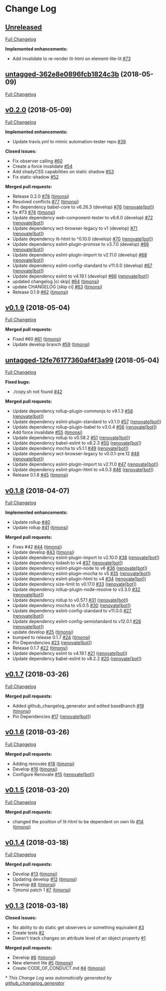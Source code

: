 # Change Log

## [Unreleased](https://github.com/tjmonsi/element-lite/tree/HEAD)

[Full Changelog](https://github.com/tjmonsi/element-lite/compare/untagged-362e8e0896fcb1824c3b...HEAD)

**Implemented enhancements:**

- Add invalidate to re-render lit-html on element-lite-lit [\#73](https://github.com/tjmonsi/element-lite/issues/73)

## [untagged-362e8e0896fcb1824c3b](https://github.com/tjmonsi/element-lite/tree/untagged-362e8e0896fcb1824c3b) (2018-05-09)
[Full Changelog](https://github.com/tjmonsi/element-lite/compare/v0.2.0...untagged-362e8e0896fcb1824c3b)

## [v0.2.0](https://github.com/tjmonsi/element-lite/tree/v0.2.0) (2018-05-09)
[Full Changelog](https://github.com/tjmonsi/element-lite/compare/v0.1.9...v0.2.0)

**Implemented enhancements:**

- Update travis.yml to mimic automation-tester repo [\#39](https://github.com/tjmonsi/element-lite/issues/39)

**Closed issues:**

- Fix observer calling [\#60](https://github.com/tjmonsi/element-lite/issues/60)
- Create a force invalidate [\#54](https://github.com/tjmonsi/element-lite/issues/54)
- Add shadyCSS capabilities on static shadow [\#53](https://github.com/tjmonsi/element-lite/issues/53)
- Fix static-shadow [\#52](https://github.com/tjmonsi/element-lite/issues/52)

**Merged pull requests:**

- Release 0.2.0 [\#78](https://github.com/tjmonsi/element-lite/pull/78) ([tjmonsi](https://github.com/tjmonsi))
- Resolved conflicts [\#77](https://github.com/tjmonsi/element-lite/pull/77) ([tjmonsi](https://github.com/tjmonsi))
- Pin dependency babel-core to v6.26.3 \(develop\) [\#76](https://github.com/tjmonsi/element-lite/pull/76) ([renovate[bot]](https://github.com/apps/renovate))
- fix \#73 [\#74](https://github.com/tjmonsi/element-lite/pull/74) ([tjmonsi](https://github.com/tjmonsi))
- Update dependency web-component-tester to v6.6.0 \(develop\) [\#72](https://github.com/tjmonsi/element-lite/pull/72) ([renovate[bot]](https://github.com/apps/renovate))
- Update dependency wct-browser-legacy to v1 \(develop\) [\#71](https://github.com/tjmonsi/element-lite/pull/71) ([renovate[bot]](https://github.com/apps/renovate))
- Update dependency lit-html to ^0.10.0 \(develop\) [\#70](https://github.com/tjmonsi/element-lite/pull/70) ([renovate[bot]](https://github.com/apps/renovate))
- Update dependency eslint-plugin-promise to v3.7.0 \(develop\) [\#69](https://github.com/tjmonsi/element-lite/pull/69) ([renovate[bot]](https://github.com/apps/renovate))
- Update dependency eslint-plugin-import to v2.11.0 \(develop\) [\#68](https://github.com/tjmonsi/element-lite/pull/68) ([renovate[bot]](https://github.com/apps/renovate))
- Update dependency eslint-config-standard to v11.0.0 \(develop\) [\#67](https://github.com/tjmonsi/element-lite/pull/67) ([renovate[bot]](https://github.com/apps/renovate))
- Update dependency eslint to v4.19.1 \(develop\) [\#66](https://github.com/tjmonsi/element-lite/pull/66) ([renovate[bot]](https://github.com/apps/renovate))
- updated changelog \[ci skip\] [\#64](https://github.com/tjmonsi/element-lite/pull/64) ([tjmonsi](https://github.com/tjmonsi))
- update CHANGELOG \[skip ci\] [\#63](https://github.com/tjmonsi/element-lite/pull/63) ([tjmonsi](https://github.com/tjmonsi))
- Release 0.1.9 [\#62](https://github.com/tjmonsi/element-lite/pull/62) ([tjmonsi](https://github.com/tjmonsi))

## [v0.1.9](https://github.com/tjmonsi/element-lite/tree/v0.1.9) (2018-05-04)
[Full Changelog](https://github.com/tjmonsi/element-lite/compare/untagged-12fe76177360af4f3a99...v0.1.9)

**Merged pull requests:**

- Fixed \#60 [\#61](https://github.com/tjmonsi/element-lite/pull/61) ([tjmonsi](https://github.com/tjmonsi))
- Update develop branch [\#59](https://github.com/tjmonsi/element-lite/pull/59) ([tjmonsi](https://github.com/tjmonsi))

## [untagged-12fe76177360af4f3a99](https://github.com/tjmonsi/element-lite/tree/untagged-12fe76177360af4f3a99) (2018-05-04)
[Full Changelog](https://github.com/tjmonsi/element-lite/compare/v0.1.8...untagged-12fe76177360af4f3a99)

**Fixed bugs:**

- ./copy.sh not found [\#42](https://github.com/tjmonsi/element-lite/issues/42)

**Merged pull requests:**

- Update dependency rollup-plugin-commonjs to v9.1.3 [\#58](https://github.com/tjmonsi/element-lite/pull/58) ([renovate[bot]](https://github.com/apps/renovate))
- Update dependency eslint-plugin-standard to v3.1.0 [\#57](https://github.com/tjmonsi/element-lite/pull/57) ([renovate[bot]](https://github.com/apps/renovate))
- Update dependency rollup-plugin-babel to v3.0.4 [\#56](https://github.com/tjmonsi/element-lite/pull/56) ([renovate[bot]](https://github.com/apps/renovate))
- Add force invalidate [\#55](https://github.com/tjmonsi/element-lite/pull/55) ([tjmonsi](https://github.com/tjmonsi))
- Update dependency rollup to v0.58.2 [\#51](https://github.com/tjmonsi/element-lite/pull/51) ([renovate[bot]](https://github.com/apps/renovate))
- Update dependency babel-eslint to v8.2.3 [\#50](https://github.com/tjmonsi/element-lite/pull/50) ([renovate[bot]](https://github.com/apps/renovate))
- Update dependency mocha to v5.1.1 [\#49](https://github.com/tjmonsi/element-lite/pull/49) ([renovate[bot]](https://github.com/apps/renovate))
- Update dependency wct-browser-legacy to v0.0.1-pre.12 [\#48](https://github.com/tjmonsi/element-lite/pull/48) ([renovate[bot]](https://github.com/apps/renovate))
- Update dependency eslint-plugin-import to v2.11.0 [\#47](https://github.com/tjmonsi/element-lite/pull/47) ([renovate[bot]](https://github.com/apps/renovate))
- Update dependency eslint-plugin-html to v4.0.3 [\#46](https://github.com/tjmonsi/element-lite/pull/46) ([renovate[bot]](https://github.com/apps/renovate))
- Release 0.1.8 [\#45](https://github.com/tjmonsi/element-lite/pull/45) ([tjmonsi](https://github.com/tjmonsi))

## [v0.1.8](https://github.com/tjmonsi/element-lite/tree/v0.1.8) (2018-04-07)
[Full Changelog](https://github.com/tjmonsi/element-lite/compare/v0.1.7...v0.1.8)

**Implemented enhancements:**

- Update rollup [\#40](https://github.com/tjmonsi/element-lite/issues/40)
- Update rollup [\#41](https://github.com/tjmonsi/element-lite/pull/41) ([tjmonsi](https://github.com/tjmonsi))

**Merged pull requests:**

- Fixes \#42 [\#44](https://github.com/tjmonsi/element-lite/pull/44) ([tjmonsi](https://github.com/tjmonsi))
- Update develop [\#43](https://github.com/tjmonsi/element-lite/pull/43) ([tjmonsi](https://github.com/tjmonsi))
- Update dependency eslint-plugin-import to v2.10.0 [\#38](https://github.com/tjmonsi/element-lite/pull/38) ([renovate[bot]](https://github.com/apps/renovate))
- Update dependency lodash to v4 [\#37](https://github.com/tjmonsi/element-lite/pull/37) ([renovate[bot]](https://github.com/apps/renovate))
- Update dependency eslint-plugin-node to v6 [\#36](https://github.com/tjmonsi/element-lite/pull/36) ([renovate[bot]](https://github.com/apps/renovate))
- Update dependency eslint-plugin-mocha to v5 [\#35](https://github.com/tjmonsi/element-lite/pull/35) ([renovate[bot]](https://github.com/apps/renovate))
- Update dependency eslint-plugin-html to v4 [\#34](https://github.com/tjmonsi/element-lite/pull/34) ([renovate[bot]](https://github.com/apps/renovate))
- Update dependency size-limit to v0.17.0 [\#33](https://github.com/tjmonsi/element-lite/pull/33) ([renovate[bot]](https://github.com/apps/renovate))
- Update dependency rollup-plugin-node-resolve to v3.3.0 [\#32](https://github.com/tjmonsi/element-lite/pull/32) ([renovate[bot]](https://github.com/apps/renovate))
- Update dependency rollup to v0.57.1 [\#31](https://github.com/tjmonsi/element-lite/pull/31) ([renovate[bot]](https://github.com/apps/renovate))
- Update dependency mocha to v5.0.5 [\#30](https://github.com/tjmonsi/element-lite/pull/30) ([renovate[bot]](https://github.com/apps/renovate))
- Update dependency eslint-config-standard to v11.0.0 [\#27](https://github.com/tjmonsi/element-lite/pull/27) ([renovate[bot]](https://github.com/apps/renovate))
- Update dependency eslint-config-semistandard to v12.0.1 [\#26](https://github.com/tjmonsi/element-lite/pull/26) ([renovate[bot]](https://github.com/apps/renovate))
- update develop [\#25](https://github.com/tjmonsi/element-lite/pull/25) ([tjmonsi](https://github.com/tjmonsi))
- bumped to release 0.1.7 [\#24](https://github.com/tjmonsi/element-lite/pull/24) ([tjmonsi](https://github.com/tjmonsi))
- Pin Dependencies [\#23](https://github.com/tjmonsi/element-lite/pull/23) ([renovate[bot]](https://github.com/apps/renovate))
- Release 0.1.7 [\#22](https://github.com/tjmonsi/element-lite/pull/22) ([tjmonsi](https://github.com/tjmonsi))
- Update dependency eslint to v4.19.1 [\#21](https://github.com/tjmonsi/element-lite/pull/21) ([renovate[bot]](https://github.com/apps/renovate))
- Update dependency babel-eslint to v8.2.2 [\#20](https://github.com/tjmonsi/element-lite/pull/20) ([renovate[bot]](https://github.com/apps/renovate))

## [v0.1.7](https://github.com/tjmonsi/element-lite/tree/v0.1.7) (2018-03-26)
[Full Changelog](https://github.com/tjmonsi/element-lite/compare/v0.1.6...v0.1.7)

**Merged pull requests:**

- Added github\_changelog\_generator and edited baseBranch [\#19](https://github.com/tjmonsi/element-lite/pull/19) ([tjmonsi](https://github.com/tjmonsi))
- Pin Dependencies [\#17](https://github.com/tjmonsi/element-lite/pull/17) ([renovate[bot]](https://github.com/apps/renovate))

## [v0.1.6](https://github.com/tjmonsi/element-lite/tree/v0.1.6) (2018-03-26)
[Full Changelog](https://github.com/tjmonsi/element-lite/compare/v0.1.5...v0.1.6)

**Merged pull requests:**

- Adding renovate [\#18](https://github.com/tjmonsi/element-lite/pull/18) ([tjmonsi](https://github.com/tjmonsi))
- Develop [\#16](https://github.com/tjmonsi/element-lite/pull/16) ([tjmonsi](https://github.com/tjmonsi))
- Configure Renovate [\#15](https://github.com/tjmonsi/element-lite/pull/15) ([renovate[bot]](https://github.com/apps/renovate))

## [v0.1.5](https://github.com/tjmonsi/element-lite/tree/v0.1.5) (2018-03-20)
[Full Changelog](https://github.com/tjmonsi/element-lite/compare/v0.1.4...v0.1.5)

**Merged pull requests:**

- changed the position of lit-html to be dependent on own lib [\#14](https://github.com/tjmonsi/element-lite/pull/14) ([tjmonsi](https://github.com/tjmonsi))

## [v0.1.4](https://github.com/tjmonsi/element-lite/tree/v0.1.4) (2018-03-18)
[Full Changelog](https://github.com/tjmonsi/element-lite/compare/v0.1.3...v0.1.4)

**Merged pull requests:**

- Develop [\#13](https://github.com/tjmonsi/element-lite/pull/13) ([tjmonsi](https://github.com/tjmonsi))
- Updating develop [\#12](https://github.com/tjmonsi/element-lite/pull/12) ([tjmonsi](https://github.com/tjmonsi))
- Develop [\#8](https://github.com/tjmonsi/element-lite/pull/8) ([tjmonsi](https://github.com/tjmonsi))
- Tjmonsi patch 1 [\#7](https://github.com/tjmonsi/element-lite/pull/7) ([tjmonsi](https://github.com/tjmonsi))

## [v0.1.3](https://github.com/tjmonsi/element-lite/tree/v0.1.3) (2018-03-18)
**Closed issues:**

- No ability to do static get observers or something equivalent [\#3](https://github.com/tjmonsi/element-lite/issues/3)
- Create tests [\#2](https://github.com/tjmonsi/element-lite/issues/2)
- Doesn't track changes on attribute level of an object property [\#1](https://github.com/tjmonsi/element-lite/issues/1)

**Merged pull requests:**

- Develop [\#6](https://github.com/tjmonsi/element-lite/pull/6) ([tjmonsi](https://github.com/tjmonsi))
- New element lite [\#5](https://github.com/tjmonsi/element-lite/pull/5) ([tjmonsi](https://github.com/tjmonsi))
- Create CODE\_OF\_CONDUCT.md [\#4](https://github.com/tjmonsi/element-lite/pull/4) ([tjmonsi](https://github.com/tjmonsi))



\* *This Change Log was automatically generated by [github_changelog_generator](https://github.com/skywinder/Github-Changelog-Generator)*